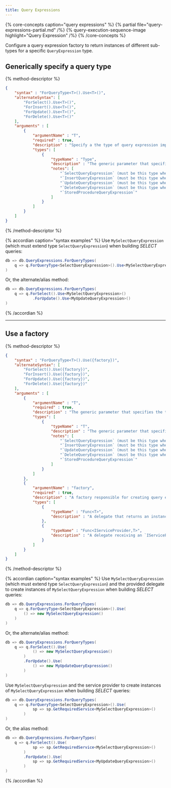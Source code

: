```yaml
---
title: Query Expressions
---
```


{% core-concepts caption="query expressions" %}
{% partial file="query-expressions-partial.md" /%}
{% query-execution-sequence-image highlight="Query Expression" /%}
{% /core-concepts %}

Configure a query expression factory to return instances of different sub-types for a specific
`QueryExpression` type.

## Generically specify a query type

{% method-descriptor %}
```json
{
    "syntax" : "ForQueryType<T>().Use<T>()",
    "alternateSyntax": [
        "ForSelect().Use<T>()",
        "ForInsert().Use<T>()",
        "ForUpdate().Use<T>()",
        "ForDelete().Use<T>()"
    ],
    "arguments" : [
        {
            "argumentName" : "T",
            "required" : true,
            "description" : "Specify a the type of query expression implementation to use for a specific query expression type.",
            "types": [
                { 
                    "typeName" : "Type", 
                    "description" : "The generic parameter that specifies the type of `QueryExpression`.  `T` must have a public parameterless constructor." ,
                    "notes": [
                        "`SelectQueryExpression` (must be this type when using `ForSelect`)",
                        "`InsertQueryExpression` (must be this type when using `ForInsert`)",
                        "`UpdateQueryExpression` (must be this type when using `ForUpdate`)",
                        "`DeleteQueryExpression` (must be this type when using `ForDelete`)",
                        "`StoredProcedureQueryExpression`"
                    ]
                }
            ]
        }
    ]
}
```
{% /method-descriptor %}

{% accordian caption="syntax examples" %}
Use `MySelectQueryExpression` (which must extend type `SelectQueryExpression`) when building *SELECT* queries:
```csharp
db => db.QueryExpressions.ForQueryTypes(
    q => q.ForQueryType<SelectQueryExpression>().Use<MySelectQueryExpression>()
)
```
Or, the alternate/alias method:
```csharp
db => db.QueryExpressions.ForQueryTypes(
    q => q.ForSelect().Use<MySelectQueryExpression>()
            .ForUpdate().Use<MyUpdateQueryExpression>()
)
```
{% /accordian %}

---

## Use a factory

{% method-descriptor %}
```json
{
    "syntax" : "ForQueryType<T>().Use({factory})",
    "alternateSyntax": [
        "ForSelect().Use({factory})",
        "ForInsert().Use({factory})",
        "ForUpdate().Use({factory})",
        "ForDelete().Use({factory})"
    ],
    "arguments" : [
        {
            "argumentName" : "T",
            "required" : true, 
            "description" : "The generic parameter that specifies the type of `QueryExpression`.  `T` must have a public parameterless constructor." ,
            "types": [
                { 
                    "typeName" : "T", 
                    "description" : "The generic parameter that specifies the type of `QueryExpression`.  `T` must have a public parameterless constructor." ,
                    "notes": [
                        "`SelectQueryExpression` (must be this type when using `ForSelect`)",
                        "`InsertQueryExpression` (must be this type when using `ForInsert`)",
                        "`UpdateQueryExpression` (must be this type when using `ForUpdate`)",
                        "`DeleteQueryExpression` (must be this type when using `ForDelete`)",
                        "`StoredProcedureQueryExpression`"
                    ]
                }
            ]
        },
        {
            "argumentName" : "factory",
            "required" : true, 
            "description" : "A factory responsible for creating query expressions of type `T`." ,
            "types": [
                { 
                    "typeName" : "Func<T>", 
                    "description" : "A delegate that returns an instance of `T`, a `QueryExpression`." 
                },
                { 
                    "typeName" : "Func<IServiceProvider,T>", 
                    "description" : "A delegate receiving an `IServiceProvider` and returning an instance of `T`, a `QueryExpression`." 
                }
            ]
        }
    ]
}
```
{% /method-descriptor %}

{% accordian caption="syntax examples" %}
Use `MySelectQueryExpression` (which must extend type `SelectQueryExpression`) and the provided
delegate to create instances of `MySelectQueryExpression` when building *SELECT* queries:
```csharp
db => db.QueryExpressions.ForQueryTypes(
    q => q.ForQueryType<SelectQueryExpression>().Use(
        () => new MySelectQueryExpression()
    )
)
```
Or, the alternate/alias method:
```csharp
db => db.QueryExpressions.ForQueryTypes(
    q => q.ForSelect().Use(
            () => new MySelectQueryExpression()
        )
        .ForUpdate().Use(
            () => new MyUpdateQueryExpression()
        )
)
```

Use `MySelectQueryExpression` and the service provider
to create instances of `MySelectQueryExpression` when building *SELECT* queries:
```csharp
db => db.QueryExpressions.ForQueryTypes(
    q => q.ForQueryType<SelectQueryExpression>().Use(
            sp => sp.GetRequiredService<MySelectQueryExpression>()
        )
)
```
Or, the alias method:
```csharp
db => db.QueryExpressions.ForQueryTypes(
    q => q.ForSelect().Use(
            sp => sp.GetRequiredService<MySelectQueryExpression>()
        )
        .ForUpdate().Use(
            sp => sp.GetRequiredService<MyUpdateQueryExpression>()
        )
)
```
{% /accordian %}